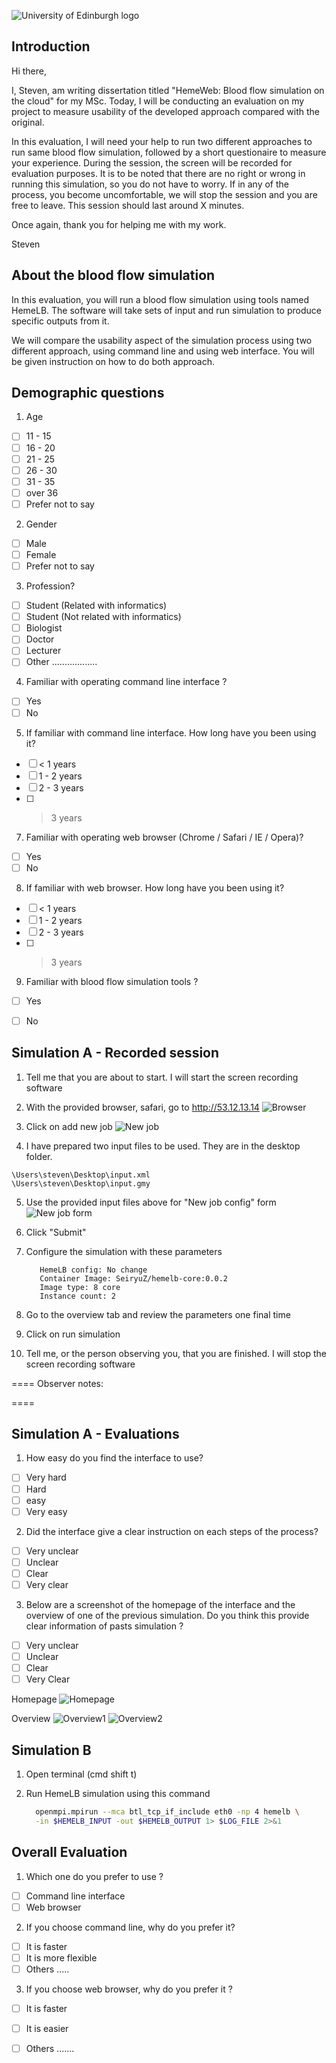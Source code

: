 ![University of Edinburgh logo](../resources/images/edinburgh-logo.png "University of Edinburgh logo")

## Introduction

Hi there,

I, Steven, am writing dissertation titled "HemeWeb: Blood flow simulation on the cloud" for my MSc. Today, I will be conducting an evaluation on my project to measure usability of the developed approach compared with the original.

In this evaluation, I will need your help to run two different approaches to run same blood flow simulation, followed by a short questionaire to measure your experience. During the session, the screen will be recorded for evaluation purposes. It is to be noted that there are no right or wrong in running this simulation, so you do not have to worry. If in any of the process, you become uncomfortable, we will stop the session and you are free to leave. This session should last around X minutes.

Once again, thank you for helping me with my work.


Steven


## About the blood flow simulation

In this evaluation, you will run a blood flow simulation using
tools named HemeLB. The software will take sets of input and run
simulation to produce specific outputs from it.


We will compare the usability aspect of the simulation process using two
different approach, using command line and using web interface. You will
be given instruction on how to do both approach.



## Demographic questions

1. Age
  * [ ] 11 - 15
  * [ ] 16 - 20
  * [ ] 21 - 25
  * [ ] 26 - 30
  * [ ] 31 - 35
  * [ ] over 36
  * [ ] Prefer not to say

2. Gender
  * [ ] Male
  * [ ] Female
  * [ ] Prefer not to say

3. Profession?
  * [ ] Student (Related with informatics)
  * [ ] Student (Not related with informatics)
  * [ ] Biologist
  * [ ] Doctor
  * [ ] Lecturer
  * [ ] Other ..................

4. Familiar with operating command line interface ?
  * [ ] Yes
  * [ ] No

5. If familiar with command line interface. How long have you been using
   it?
  * [ ] < 1 years
  * [ ] 1 - 2 years
  * [ ] 2 - 3 years
  * [ ] > 3 years

7. Familiar with operating web browser (Chrome / Safari / IE / Opera)?
  * [ ] Yes
  * [ ] No

8. If familiar with web browser. How long have you been using it?
  * [ ] < 1 years
  * [ ] 1 - 2 years
  * [ ] 2 - 3 years
  * [ ] > 3 years

9. Familiar with blood flow simulation tools ?
  * [ ] Yes
  * [ ] No




## Simulation A - Recorded session

1. Tell me that you are about to start. I will start the screen
   recording software

2. With the provided browser, safari, go to http://53.12.13.14
  ![Browser](../resources/images/evaluation/browser.png "Browser")

3. Click on add new job
  ![New job](../resources/images/evaluation/new_job.png "New Job")

4. I have prepared two input files to be used. They are in the desktop
   folder.
  ```
  \Users\steven\Desktop\input.xml
  \Users\steven\Desktop\input.gmy
  ```

5. Use the provided input files above for "New job config" form
  ![New job form](../resources/images/evaluation/new_job_form.png "New Job Form")

6. Click "Submit"

7. Configure the simulation with these parameters

   ```
      HemeLB config: No change
      Container Image: SeiryuZ/hemelb-core:0.0.2
      Image type: 8 core
      Instance count: 2
   ```

8. Go to the overview tab and review the parameters one final time

9. Click on run simulation

10. Tell me, or the person observing you, that you are finished. I will
   stop the screen recording software

====
Observer notes:



====


## Simulation A - Evaluations

1. How easy do you find the interface to use?
  * [ ] Very hard
  * [ ] Hard
  * [ ] easy
  * [ ] Very easy

2. Did the interface give a clear instruction on each steps of the
   process?
  * [ ] Very unclear
  * [ ] Unclear
  * [ ] Clear
  * [ ] Very clear

3. Below are a screenshot of the homepage of the interface and the
   overview of one of the previous simulation. Do you think
   this provide clear information of pasts simulation ?
  * [ ] Very unclear
  * [ ] Unclear
  * [ ] Clear
  * [ ] Very Clear

  Homepage
  ![Homepage](../resources/images/evaluation/homepage.png "Homepage")

  Overview
  ![Overview1](../resources/images/evaluation/overview1.png "Overview-1")
  ![Overview2](../resources/images/evaluation/overview2.png "Overview-2")



## Simulation B

1. Open terminal (cmd shift t)

2. Run HemeLB simulation using this command

   ```bash
     openmpi.mpirun --mca btl_tcp_if_include eth0 -np 4 hemelb \
     -in $HEMELB_INPUT -out $HEMELB_OUTPUT 1> $LOG_FILE 2>&1
   ```


## Overall Evaluation

1. Which one do you prefer to use ?
  * [ ] Command line interface
  * [ ] Web browser

2. If you choose command line, why do you prefer it?
  * [ ] It is faster
  * [ ] It is more flexible
  * [ ] Others .....

3. If you choose web browser, why do you prefer it ?
  * [ ] It is faster
  * [ ] It is easier
  * [ ] Others .......

